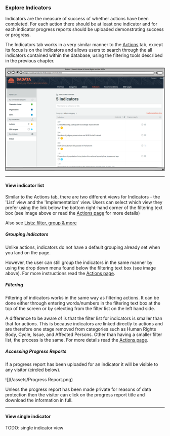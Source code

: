 ### Explore Indicators

Indicators are the measure of success of whether actions have been completed. For each action there should be at least one indicator and for each indicator progress reports should be uploaded demonstrating success or progress.

The Indicators tab works in a very similar manner to the [Actions](/visitors/actions.md) tab, except its focus is on the indicators and allows users to search through the all indicators contained within the database, using the filtering tools described in the previous chapter.

![](/assets/Indicators.png)

---

#### View indicator list

Similar to the Actions tab, there are two different views for Indicators - the 'List' view and the 'Implementation' view. Users can select which view they prefer using the link below the bottom right-hand corner of the filtering text box (see image above or read the [Actions page](/visitors/actions.md) for more details)

Also see [Lists: filter, group & more](/visitors/lists.md)

##### Grouping Indicators

Unlike actions, indicators do not have a default grouping already set when you land on the page.

However, the user can still group the indicators in the same manner by using the drop down menu found below the filtering text box (see image above). For more instructions read the [Actions page](/visitors/actions.md).

##### Filtering

Filtering of indicators works in the same way as filtering actions. It can be done either through entering words/numbers in the filtering text box at the top of the screen or by selecting from the filter list on the left hand side.

A difference to be aware of is that the filter list for indicators is smaller than that for actions. This is because indicators are linked directly to actions and are therefore one stage removed from categories such as Human Rights Body, Cycle, Issue, and Affected Persons. Other than having a smaller filter list, the process is the same. For more details read the [Actions page](/visitors/actions.md).

##### Accessing Progress Reports

If a progress report has been uploaded for an indicator it will be visible to any visitor (circled below).

![](/assets/Progress Report.png)

Unless the progress report has been made private for reasons of data protection then the visitor can click on the progress report title and download the information in full.

---

#### View single indicator

TODO: single indicator view




